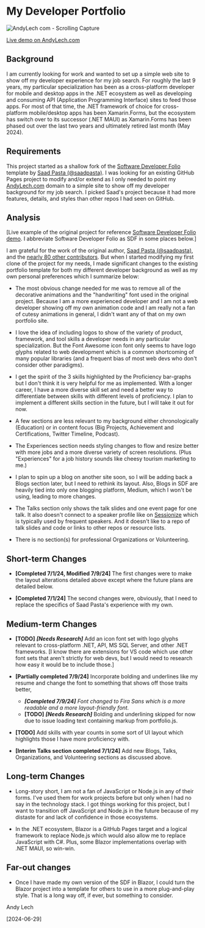 # My Developer Portfolio

![AndyLech com - Scrolling Capture](https://github.com/andylech/andylech.github.io/assets/12124004/1c36cd07-37d1-405b-945b-b8f70e28d196)

[Live demo on AndyLech.com](https://andylech.com)

## Background

I am currently looking for work and wanted to set up a simple web site to show off my developer experience for my job search. For roughly the last 9 years, my particular specialization has been as a cross-platform developer for mobile and desktop apps in the .NET ecosystem as well as developing and consuming API (Application Programming Interface) sites to feed those apps. For most of that time, the .NET framework of choice for cross-platform mobile/desktop apps has been Xamarin.Forms, but the ecosystem has switch over to its successor (.NET MAUI) as Xamarin.Forms has been phased out over the last two years and ultimately retired last month (May 2024).

## Requirements

This project started as a shallow fork of the [Software Developer Folio](https://github.com/saadpasta/developerFolio) template by [Saad Pasta (@saadpasta)](https://github.com/saadpasta). I was looking for an existing GitHub Pages project to modify and/or extend as I only needed to point my [AndyLech.com](https://andylech.com) domain to a simple site to show off my developer background for my job search. I picked Saad's project because it had more features, details, and styles than other repos I had seen on GitHub.

## Analysis

[Live example of the original project for reference [Software Developer Folio demo](https://developerfolio.js.org/). I abbreviate Software Developer Folio as SDF in some places below.]

I am grateful for the work of the original author, [Saad Pasta (@saadpasta)](https://github.com/saadpasta), and the [nearly 80 other contributors](https://github.com/saadpasta/developerFolio/graphs/contributors). But when I started modifying my first clone of the project for my needs, I made significant changes to the existing portfolio template for both my different developer background as well as my own personal preferences which I summarize below:

- The most obvious change needed for me was to remove all of the decorative animations and the "handwriting" font used in the original project. Because I am a more experienced developer and I am not a web developer showing off my own animation code and I am really not a fan of cutesy animations in general, I didn't want any of that on my own portfolio site.

- I love the idea of including logos to show of the variety of product, framework, and tool skills a developer needs in any particular specialization. But the Font Awesome icon font only seems to have logo glyphs related to web development which is a common shortcoming of many popular libraries (and a frequent bias of most web devs who don't consider other paradigms).

- I get the spirit of the 3 skills highlighted by the Proficiency bar-graphs but I don't think it is very helpful for me as implemented. With a longer career, I have a more diverse skill set and need a better way to differentiate between skills with different levels of proficiency. I plan to implement a different skills section in the future, but I will take it out for now.

- A few sections are less relevant to my background either chronologically (Education) or in content focus (Big Projects, Achievement and Certifications, Twitter Timeline, Podcast).

- The Experiences section needs styling changes to flow and resize better with more jobs and a more diverse variety of screen resolutions. (Plus "Experiences" for a job history sounds like cheesy tourism marketing to me.)

- I plan to spin up a blog on another site soon, so I will be adding back a Blogs section later, but I need to rethink its layout. Also, Blogs in SDF are heavily tied into only one blogging platform, Medium, which I won't be using, leading to more changes.

- The Talks section only shows the talk slides and one event page for one talk. It also doesn't connect to a speaker profile like on [Sessionize](https://sessionize.com/andy-lech/) which is typically used by frequent speakers. And it doesn't like to a repo of talk slides and code or links to other repos or resource lists.

- There is no section(s) for professional Organizations or Volunteering.

## Short-term Changes

- **[Completed 7/1/24, Modified 7/9/24]** The first changes were to make the layout alterations detailed above except where the future plans are detailed below.

- **[Completed 7/1/24]** The second changes were, obviously, that I need to replace the specifics of Saad Pasta's experience with my own.

## Medium-term Changes

- **[TODO]** **_[Needs Research]_** Add an icon font set with logo glyphs relevant to cross-platform .NET, API, MS SQL Server, and other .NET frameworks. [I know there are extensions for VS code which use other font sets that aren't strictly for web devs, but I would need to research how easy it would be to include those.]

- **[Partially completed 7/9/24]** Incorporate bolding and underlines like my resume and change the font to something that shows off those traits better,

  - _**[Completed 7/9/24]** Font changed to Fira Sans which is a more readable and a more layout-friendly font._
  - **[TODO]** **_[Needs Research]_** Bolding and underlining skipped for now due to issue loading text containing markup from portfolio.js.

- **[TODO]** Add skills with year counts in some sort of UI layout which highlights those I have more proficiency with.

- **[Interim Talks section completed 7/1/24]** Add new Blogs, Talks, Organizations, and Volunteering sections as discussed above.

## Long-term Changes

- Long-story short, I am not a fan of JavaScript or Node.js in any of their forms. I've used them for work projects before but only when I had no say in the technology stack. I got things working for this project, but I want to transition off JavaScript and Node.js in the future because of my distaste for and lack of confidence in those ecosystems.

- In the .NET ecosystem, Blazor is a GitHub Pages target and a logical framework to replace Node.js which would also allow me to replace JavaScript with C#. Plus, some Blazor implementations overlap with .NET MAUI, so win-win.

## Far-out changes

- Once I have made my own version of the SDF in Blazor, I could turn the Blazor project into a template for others to use in a more plug-and-play style. That is a long way off, if ever, but something to consider.

Andy Lech

[2024-06-29]
